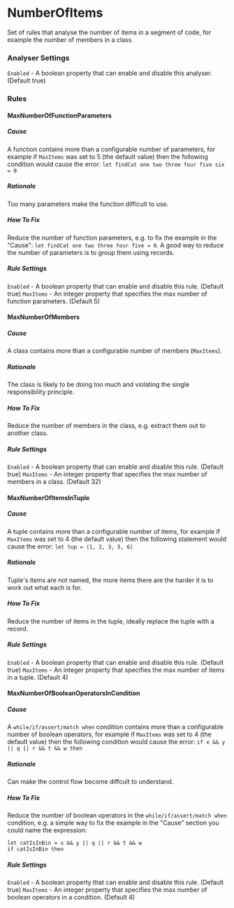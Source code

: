 # NumberOfItems

Set of rules that analyse the number of items in a segment of code, for example the number of members in a class.

### Analyser Settings

`Enabled` - A boolean property that can enable and disable this analyser. (Default true)

### Rules

#### MaxNumberOfFunctionParameters

##### Cause

A function contains more than a configurable number of parameters, for example if `MaxItems` was set to 5 (the default value)
then the following condition would cause the error: `let findCat one two three four five six = 0`

##### Rationale

Too many parameters make the function difficult to use.

##### How To Fix

Reduce the number of function parameters, e.g. to fix the example in the "Cause": `let findCat one two three four five = 0`. A good way to reduce the number of parameters is to group them using records.

##### Rule Settings

`Enabled` - A boolean property that can enable and disable this rule. (Default true)
`MaxItems` - An integer property that specifies the max number of function parameters. (Default 5)

#### MaxNumberOfMembers

##### Cause

A class contains more than a configurable number of members (`MaxItems`).

##### Rationale

The class is likely to be doing too much and violating the single responsibility principle.

##### How To Fix

Reduce the number of members in the class, e.g. extract them out to another class.

##### Rule Settings

`Enabled` - A boolean property that can enable and disable this rule. (Default true)
`MaxItems` - An integer property that specifies the max number of members in a class. (Default 32)

#### MaxNumberOfItemsInTuple

##### Cause

A tuple contains more than a configurable number of items, for example if `MaxItems` was set to 4 (the default value)
then the following statement would cause the error: `let tup = (1, 2, 3, 5, 6)`

##### Rationale

Tuple's items are not named, the more items there are the harder it is to work out what each is for.

##### How To Fix

Reduce the number of items in the tuple, ideally replace the tuple with a record.

##### Rule Settings

`Enabled` - A boolean property that can enable and disable this rule. (Default true)
`MaxItems` - An integer property that specifies the max number of items in a tuple. (Default 4)

#### MaxNumberOfBooleanOperatorsInCondition

##### Cause

A `while/if/assert/match when` condition contains more than a configurable number of boolean operators, for example if `MaxItems` was set to 4 (the default value)
then the following condition would cause the error: `if x && y || q || r && t && w then`

##### Rationale

Can make the control flow become diffcult to understand.

##### How To Fix

Reduce the number of boolean operators in the `while/if/assert/match when` condition, e.g. a simple way to fix the example in the "Cause" section you could name the expression:

    let catIsInBin = x && y || q || r && t && w
    if catIsInBin then

##### Rule Settings

`Enabled` - A boolean property that can enable and disable this rule. (Default true)
`MaxItems` - An integer property that specifies the max number of boolean operators in a condition. (Default 4)